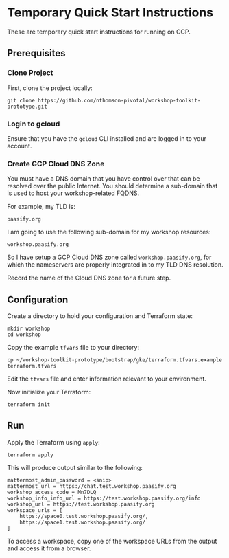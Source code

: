 # Temporary Quick Start Instructions

These are temporary quick start instructions for running on GCP.

## Prerequisites

### Clone Project

First, clone the project locally:

`git clone https://github.com/nthomson-pivotal/workshop-toolkit-prototype.git`

### Login to gcloud

Ensure that you have the `gcloud` CLI installed and are logged in to your account.

### Create GCP Cloud DNS Zone

You must have a DNS domain that you have control over that can be resolved over the public Internet. You should determine a sub-domain that is used to host your workshop-related FQDNS.

For example, my TLD is:

`paasify.org`

I am going to use the following sub-domain for my workshop resources:

`workshop.paasify.org`

So I have setup a GCP Cloud DNS zone called `workshop.paasify.org`, for which the nameservers are properly integrated in to my TLD DNS resolution.

Record the name of the Cloud DNS zone for a future step.

## Configuration

Create a directory to hold your configuration and Terraform state:

```
mkdir workshop
cd workshop
```

Copy the example `tfvars` file to your directory:

```
cp ~/workshop-toolkit-prototype/bootstrap/gke/terraform.tfvars.example terraform.tfvars
```

Edit the `tfvars` file and enter information relevant to your environment.

Now initialize your Terraform:

```
terraform init
```

## Run

Apply the Terraform using `apply`:

```
terraform apply
```

This will produce output similar to the following:

```
mattermost_admin_password = <snip>
mattermost_url = https://chat.test.workshop.paasify.org
workshop_access_code = Mn7DLQ
workshop_info_info_url = https://test.workshop.paasify.org/info
workshop_url = https://test.workshop.paasify.org
workspace_urls = [
    https://space0.test.workshop.paasify.org/,
    https://space1.test.workshop.paasify.org/
]
```

To access a workspace, copy one of the workspace URLs from the output and access it from a browser.